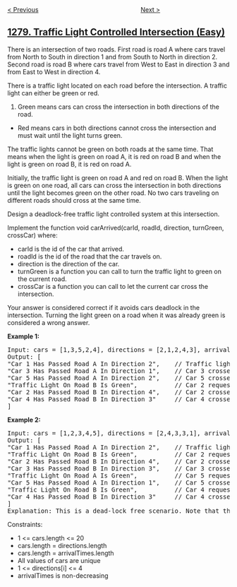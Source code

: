 <!--|This file generated by command(leetcode description); DO NOT EDIT.    |-->
<!--+----------------------------------------------------------------------+-->
<!--|@author    openset <openset.wang@gmail.com>                           |-->
<!--|@link      https://github.com/openset                                 |-->
<!--|@home      https://github.com/openset/leetcode                        |-->
<!--+----------------------------------------------------------------------+-->

[< Previous](https://github.com/openset/leetcode/tree/master/problems/palindrome-partitioning-iii "Palindrome Partitioning III")
　　　　　　　　　　　　　　　　
[Next >](https://github.com/openset/leetcode/tree/master/problems/students-and-examinations "Students and Examinations")

## [1279. Traffic Light Controlled Intersection (Easy)](https://leetcode.com/problems/traffic-light-controlled-intersection "")

There is an intersection of two roads. First road is road A where cars travel from North to South in direction 1 and from South to North in direction 2. Second road is road B where cars travel from West to East in direction 3 and from East to West in direction 4.

There is a traffic light located on each road before the intersection. A traffic light can either be green or red.

1. Green means cars can cross the intersection in both directions of the road.
- Red means cars in both directions cannot cross the intersection and must wait until the light turns green.

The traffic lights cannot be green on both roads at the same time. That means when the light is green on road A, it is red on road B and when the light is green on road B, it is red on road A.

Initially, the traffic light is green on road A and red on road B. When the light is green on one road, all cars can cross the intersection in both directions until the light becomes green on the other road. No two cars traveling on different roads should cross at the same time.

Design a deadlock-free traffic light controlled system at this intersection.

Implement the function void carArrived(carId, roadId, direction, turnGreen, crossCar) where:

- carId is the id of the car that arrived.
- roadId is the id of the road that the car travels on.
- direction is the direction of the car.
- turnGreen is a function you can call to turn the traffic light to green on the current road.
- crossCar is a function you can call to let the current car cross the intersection.

Your answer is considered correct if it avoids cars deadlock in the intersection. Turning the light green on a road when it was already green is considered a wrong answer.
 
<p><b>Example 1:</b></p>
<pre>
Input: cars = [1,3,5,2,4], directions = [2,1,2,4,3], arrivalTimes = [10,20,30,40,50]
Output: [
"Car 1 Has Passed Road A In Direction 2",    // Traffic light on road A is green, car 1 can cross the intersection.
"Car 3 Has Passed Road A In Direction 1",    // Car 3 crosses the intersection as the light is still green.
"Car 5 Has Passed Road A In Direction 2",    // Car 5 crosses the intersection as the light is still green.
"Traffic Light On Road B Is Green",          // Car 2 requests green light for road B.
"Car 2 Has Passed Road B In Direction 4",    // Car 2 crosses as the light is green on road B now.
"Car 4 Has Passed Road B In Direction 3"     // Car 4 crosses the intersection as the light is still green.
]
</pre>

<p><b>Example 2:</b></p>
<pre>
Input: cars = [1,2,3,4,5], directions = [2,4,3,3,1], arrivalTimes = [10,20,30,40,40]
Output: [
"Car 1 Has Passed Road A In Direction 2",    // Traffic light on road A is green, car 1 can cross the intersection.
"Traffic Light On Road B Is Green",          // Car 2 requests green light for road B.
"Car 2 Has Passed Road B In Direction 4",    // Car 2 crosses as the light is green on road B now.
"Car 3 Has Passed Road B In Direction 3",    // Car 3 crosses as the light is green on road B now.
"Traffic Light On Road A Is Green",          // Car 5 requests green light for road A.
"Car 5 Has Passed Road A In Direction 1",    // Car 5 crosses as the light is green on road A now.
"Traffic Light On Road B Is Green",          // Car 4 requests green light for road B. Car 4 blocked until car 5 crosses and then traffic light is green on road B.
"Car 4 Has Passed Road B In Direction 3"     // Car 4 crosses as the light is green on road B now.
]
Explanation: This is a dead-lock free scenario. Note that the scenario when car 4 crosses before turning light into green on road A and allowing car 5 to pass is also correct and Accepted scenario.
</pre>
 
Constraints:

- 1 <= cars.length <= 20
- cars.length = directions.length
- cars.length = arrivalTimes.length
- All values of cars are unique
- 1 <= directions[i] <= 4
- arrivalTimes is non-decreasing
